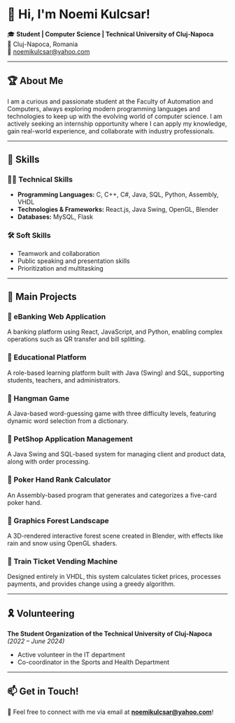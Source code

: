 # 👋 Hi, I'm Noemi Kulcsar!  

🎓 **Student | Computer Science | Technical University of Cluj-Napoca**  
📍 Cluj-Napoca, Romania  
📧 noemikulcsar@yahoo.com  

---

## 🏆 About Me  
I am a curious and passionate student at the Faculty of Automation and Computers, always exploring modern programming languages and technologies to keep up with the evolving world of computer science. I am actively seeking an internship opportunity where I can apply my knowledge, gain real-world experience, and collaborate with industry professionals.  

---

## 🎯 Skills  

### **👨‍💻 Technical Skills**  
- **Programming Languages:** C, C++, C#, Java, SQL, Python, Assembly, VHDL  
- **Technologies & Frameworks:** React.js, Java Swing, OpenGL, Blender  
- **Databases:** MySQL, Flask

### **🛠 Soft Skills**  
- Teamwork and collaboration  
- Public speaking and presentation skills  
- Prioritization and multitasking  

---

## 🚀 Main Projects  

### **🔹 eBanking Web Application**  
A banking platform using React, JavaScript, and Python, enabling complex operations such as QR transfer and bill splitting.  

### **🔹 Educational Platform**  
A role-based learning platform built with Java (Swing) and SQL, supporting students, teachers, and administrators.  

### **🔹 Hangman Game**  
A Java-based word-guessing game with three difficulty levels, featuring dynamic word selection from a dictionary.  

### **🔹 PetShop Application Management**  
A Java Swing and SQL-based system for managing client and product data, along with order processing.  

### **🔹 Poker Hand Rank Calculator**  
An Assembly-based program that generates and categorizes a five-card poker hand.  

### **🔹 Graphics Forest Landscape**  
A 3D-rendered interactive forest scene created in Blender, with effects like rain and snow using OpenGL shaders.  

### **🔹 Train Ticket Vending Machine**  
Designed entirely in VHDL, this system calculates ticket prices, processes payments, and provides change using a greedy algorithm.  

---

## 🎗️ Volunteering  
**The Student Organization of the Technical University of Cluj-Napoca** *(2022 – June 2024)*  
- Active volunteer in the IT department  
- Co-coordinator in the Sports and Health Department  

---

## 📫 Get in Touch!  
💌 Feel free to connect with me via email at **noemikulcsar@yahoo.com**!  
